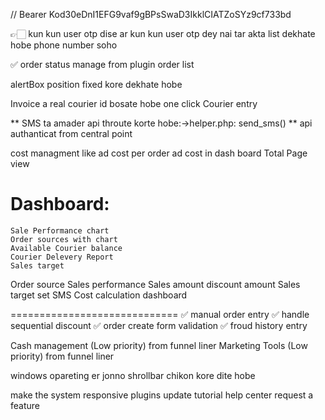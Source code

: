 //
Bearer Kod30eDnI1EFG9vaf9gBPsSwaD3IkklCIATZoSYz9cf733bd


👉🏻 kun kun user otp dise ar kun kun user otp dey nai tar akta list dekhate hobe phone number soho

✅ order status manage from plugin order list

alertBox position fixed kore dekhate hobe

Invoice a real courier id bosate hobe
one click Courier entry

** SMS ta amader api throute korte hobe:->helper.php: send_sms()
** api authanticat from central point

cost managment like ad cost
per order ad cost in dash board
Total Page view

Dashboard:
=========================
    Sale Performance chart
    Order sources with chart
    Available Courier balance
    Courier Delevery Report
    Sales target

Order source
Sales performance
Sales amount 
discount amount
Sales target set
SMS Cost calculation dashboard

=============================
✅ manual order entry
✅ handle sequential discount
✅ order create form validation
✅ froud history entry

Cash management (Low priority) from funnel liner
Marketing Tools (Low priority) from funnel liner

windows opareting er jonno shrollbar chikon kore dite hobe


make the system responsive
plugins update
tutorial
help center
request a feature